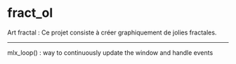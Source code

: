 # fract_ol
Art fractal : Ce projet consiste à créer graphiquement de jolies fractales.







**************************
mlx_loop() :  way to continuously update the window and handle events